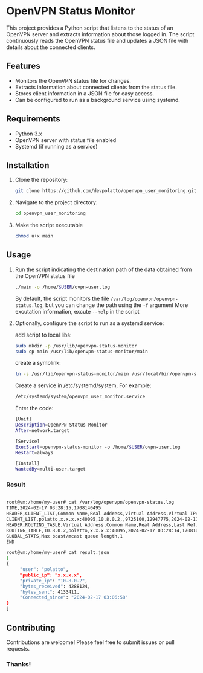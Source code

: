 # OpenVPN Status Monitor

This project provides a Python script that listens to the status of an OpenVPN server and extracts information about those logged in. The script continuously reads the OpenVPN status file and updates a JSON file with details about the connected clients. 

## Features

- Monitors the OpenVPN status file for changes.
- Extracts information about connected clients from the status file.
- Stores client information in a JSON file for easy access.
- Can be configured to run as a background service using systemd.

## Requirements

- Python 3.x
- OpenVPN server with status file enabled
- Systemd (if running as a service)

## Installation

1. Clone the repository:

    ```bash
    git clone https://github.com/devpolatto/openvpn_user_monitoring.git
    ```

2. Navigate to the project directory:

    ```bash
    cd openvpn_user_monitoring
    ```

3. Make the script executable
     ```bash
     chmod u+x main
     ```

## Usage

1. Run the script indicating the destination path of the data   obtained from the OpenVPN status file

     ```bash
     ./main -o /home/$USER/ovpn-user.log
     ```

     By default, the script monitors the file ```/var/log/openvpn/openvpn-status.log```, but you can change the path using the ```-f``` argument
     More excutation information, excute ```--help``` in the script


2. Optionally, configure the script to run as a systemd service:

     add script to local libs:

     ```bash
     sudo mkdir -p /usr/lib/openvpn-status-monitor
     sudo cp main /usr/lib/openvpn-status-monitor/main
     ```

     create a symblink:

     ```bash
     ln -s /usr/lib/openvpn-status-monitor/main /usr/local/bin/openvpn-status-monitor
     ```

     Create a service in /etc/systemd/system, For example:
     ```bash
     /etc/systemd/system/openvpn_user_monitor.service
     ```
     Enter the code:
     ```bash
     [Unit]
     Description=OpenVPN Status Monitor
     After=network.target

     [Service]
     ExecStart=openvpn-status-monitor -o /home/$USER/ovpn-user.log
     Restart=always

     [Install]
     WantedBy=multi-user.target

### Result

```bash

root@vm:/home/my-user# cat /var/log/openvpn/openvpn-status.log 
TIME,2024-02-17 03:28:15,1708140495
HEADER,CLIENT_LIST,Common Name,Real Address,Virtual Address,Virtual IPv6 Address,Bytes Received,Bytes Sent,Connected Since,Connected Since (time_t),Username,Client ID,Peer ID,Data Channel Cipher
CLIENT_LIST,polatto,x.x.x.x:40095,10.8.0.2,,9725100,12947775,2024-02-17 03:06:58,1708139218,UNDEF,1,0,AES-256-GCM
HEADER,ROUTING_TABLE,Virtual Address,Common Name,Real Address,Last Ref,Last Ref (time_t)
ROUTING_TABLE,10.8.0.2,polatto,x.x.x.x:40095,2024-02-17 03:28:14,1708140494
GLOBAL_STATS,Max bcast/mcast queue length,1
END

root@vm:/home/my-user# cat result.json 
[
{
     "user": "polatto",
     "public_ip": "x.x.x.x",
     "private_ip": "10.8.0.2",
     "bytes_received": 4288124,
     "bytes_sent": 4133411,
     "Connected_since": "2024-02-17 03:06:58"
}
]
```

## Contributing

Contributions are welcome! Please feel free to submit issues or pull requests.

### Thanks!